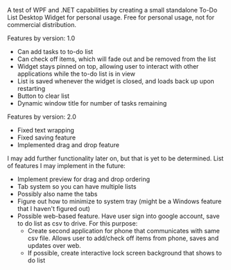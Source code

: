 A test of WPF and .NET capabilities by creating a small standalone To-Do List Desktop Widget for personal usage. Free for personal usage, not for commercial distribution.

Features by version: 1.0
- Can add tasks to to-do list
- Can check off items, which will fade out and be removed from the list
- Widget stays pinned on top, allowing user to interact with other applications while the to-do list is in view
- List is saved whenever the widget is closed, and loads back up upon restarting
- Button to clear list
- Dynamic window title for number of tasks remaining

Features by version: 2.0
- Fixed text wrapping
- Fixed saving feature
- Implemented drag and drop feature

I may add further functionality later on, but that is yet to be determined.
List of features I may implement in the future:
- Implement preview for drag and drop ordering
- Tab system so you can have multiple lists
- Possibly also name the tabs
- Figure out how to minimize to system tray (might be a Windows feature that I haven't figured out)
- Possible web-based feature. Have user sign into google account, save to do list as csv to drive. For this purpose:
  - Create second application for phone that communicates with same csv file. Allows user to add/check off items from phone, saves and updates over web.
  - If possible, create interactive lock screen background that shows to do list
